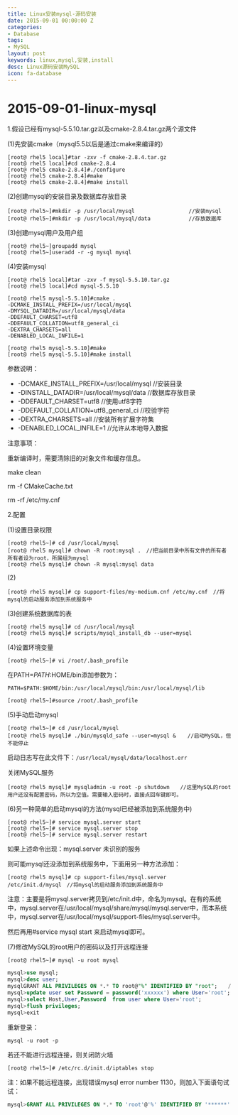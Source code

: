 ```yaml
---
title: Linux安装mysql-源码安装
date: 2015-09-01 00:00:00 Z
categories:
- Database
tags:
- MySQL
layout: post
keywords: linux,mysql,安装,install
desc: Linux源码安装MySQL
icon: fa-database
---
```


# 2015-09-01-linux-mysql

1.假设已经有mysql-5.5.10.tar.gz以及cmake-2.8.4.tar.gz两个源文件

\(1\)先安装cmake（mysql5.5以后是通过cmake来编译的）

```text
[root@ rhel5 local]#tar -zxv -f cmake-2.8.4.tar.gz
[root@ rhel5 local]#cd cmake-2.8.4
[root@ rhel5 cmake-2.8.4]#./configure
[root@ rhel5 cmake-2.8.4]#make
[root@ rhel5 cmake-2.8.4]#make install
```

\(2\)创建mysql的安装目录及数据库存放目录

```text
[root@ rhel5~]#mkdir -p /usr/local/mysql                 //安装mysql 
[root@ rhel5~]#mkdir -p /usr/local/mysql/data            //存放数据库
```

\(3\)创建mysql用户及用户组

```text
[root@ rhel5~]groupadd mysql
[root@ rhel5~]useradd -r -g mysql mysql
```

\(4\)安装mysql

```text
[root@ rhel5 local]#tar -zxv -f mysql-5.5.10.tar.gz
[root@ rhel5 local]#cd mysql-5.5.10
```

```text
[root@ rhel5 mysql-5.5.10]#cmake . 
-DCMAKE_INSTALL_PREFIX=/usr/local/mysql
-DMYSQL_DATADIR=/usr/local/mysql/data
-DDEFAULT_CHARSET=utf8
-DDEFAULT_COLLATION=utf8_general_ci 
-DEXTRA_CHARSETS=all 
-DENABLED_LOCAL_INFILE=1
```

```text
[root@ rhel5 mysql-5.5.10]#make
[root@ rhel5 mysql-5.5.10]#make install
```

参数说明：

* -DCMAKE\_INSTALL\_PREFIX=/usr/local/mysql //安装目录
* -DINSTALL\_DATADIR=/usr/local/mysql/data //数据库存放目录
* -DDEFAULT\_CHARSET=utf8 //使用utf8字符
* -DDEFAULT\_COLLATION=utf8\_general\_ci //校验字符
* -DEXTRA\_CHARSETS=all //安装所有扩展字符集
* -DENABLED\_LOCAL\_INFILE=1 //允许从本地导入数据

注意事项：

重新编译时，需要清除旧的对象文件和缓存信息。

make clean

rm -f CMakeCache.txt

rm -rf /etc/my.cnf

2.配置

\(1\)设置目录权限

```text
[root@ rhel5~]# cd /usr/local/mysql
[root@ rhel5 mysql]# chown -R root:mysql .　//把当前目录中所有文件的所有者所有者设为root，所属组为mysql
[root@ rhel5 mysql]# chown -R mysql:mysql data
```

\(2\)

```text
[root@ rhel5 mysql]# cp support-files/my-medium.cnf /etc/my.cnf　//将mysql的启动服务添加到系统服务中
```

\(3\)创建系统数据库的表

```text
[root@ rhel5 mysql]# cd /usr/local/mysql
[root@ rhel5 mysql]# scripts/mysql_install_db --user=mysql
```

\(4\)设置环境变量

```text
[root@ rhel5~]# vi /root/.bash_profile
```

在PATH=$PATH:$HOME/bin添加参数为：

`PATH=$PATH:$HOME/bin:/usr/local/mysql/bin:/usr/local/mysql/lib`

```text
[root@ rhel5~]#source /root/.bash_profile
```

\(5\)手动启动mysql

```text
[root@ rhel5~]# cd /usr/local/mysql
[root@ rhel5 mysql]# ./bin/mysqld_safe --user=mysql & 　 //启动MySQL，但不能停止
```

启动日志写在此文件下：`/usr/local/mysql/data/localhost.err`

关闭MySQL服务

```text
[root@ rhel5 mysql]# mysqladmin -u root -p shutdown　　//这里MySQL的root用户还没有配置密码，所以为空值。需要输入密码时，直接点回车键即可。
```

\(6\)另一种简单的启动mysql的方法\(mysql已经被添加到系统服务中\)

```text
[root@ rhel5~]# service mysql.server start  
[root@ rhel5~]# service mysql.server stop
[root@ rhel5~]# service mysql.server restart
```

如果上述命令出现：mysql.server 未识别的服务

则可能mysql还没添加到系统服务中，下面用另一种方法添加：

```text
[root@ rhel5 mysql]# cp support-files/mysql.server  /etc/init.d/mysql　//将mysql的启动服务添加到系统服务中
```

注意：主要是将mysql.server拷贝到/etc/init.d中，命名为mysql。在有的系统中，mysql.server在/usr/local/mysql/share/mysql/mysql.server中，而本系统中，mysql.server在/usr/local/mysql/support-files/mysql.server中。

然后再用\#service mysql start 来启动mysql即可。

\(7\)修改MySQL的root用户的密码以及打开远程连接

```text
[root@ rhel5~]# mysql -u root mysql
```

```sql
mysql>use mysql;
mysql>desc user;
mysqlGRANT ALL PRIVILEGES ON *.* TO root@"%" IDENTIFIED BY "root";　　//为root添加远程连接的能力。
mysql>update user set Password = password('xxxxxx') where User='root';
mysql>select Host,User,Password  from user where User='root'; 
mysql>flush privileges;
mysql>exit
```

重新登录：

```text
mysql -u root -p
```

若还不能进行远程连接，则关闭防火墙

```text
[root@ rhel5~]# /etc/rc.d/init.d/iptables stop
```

注：如果不能远程连接，出现错误mysql error number 1130，则加入下面语句试试：

```sql
mysql>GRANT ALL PRIVILEGES ON *.* TO 'root'@'%' IDENTIFIED BY '******' WITH GRANT OPTION;
```

